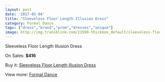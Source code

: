 ```yaml
---
layout: post
date: '2017-05-04'
title: "Sleeveless Floor Length Illusion Dress"
category: Formal Dance
tags: ["dress","brand","prom","dresses","unique"]
image: http://img.transblink.com/21509-thickbox_default/sleeveless-floor-length-illusion-dress.jpg
---
```

Sleeveless Floor Length Illusion Dress

On Sales: **$416**
<a href="https://www.transblink.com/en/formal-dance/6815-sleeveless-floor-length-illusion-dress.html"><amp-img layout="responsive" width="600" height="600" src="//img.transblink.com/21509-thickbox_default/sleeveless-floor-length-illusion-dress.jpg" alt="Sleeveless Floor Length Illusion Dress 0" /></a>
<a href="https://www.transblink.com/en/formal-dance/6815-sleeveless-floor-length-illusion-dress.html"><amp-img layout="responsive" width="600" height="600" src="//img.transblink.com/21512-thickbox_default/sleeveless-floor-length-illusion-dress.jpg" alt="Sleeveless Floor Length Illusion Dress 1" /></a>
<a href="https://www.transblink.com/en/formal-dance/6815-sleeveless-floor-length-illusion-dress.html"><amp-img layout="responsive" width="600" height="600" src="//img.transblink.com/21511-thickbox_default/sleeveless-floor-length-illusion-dress.jpg" alt="Sleeveless Floor Length Illusion Dress 2" /></a>
<a href="https://www.transblink.com/en/formal-dance/6815-sleeveless-floor-length-illusion-dress.html"><amp-img layout="responsive" width="600" height="600" src="//img.transblink.com/21510-thickbox_default/sleeveless-floor-length-illusion-dress.jpg" alt="Sleeveless Floor Length Illusion Dress 3" /></a>

Buy it: [Sleeveless Floor Length Illusion Dress](https://www.transblink.com/en/formal-dance/6815-sleeveless-floor-length-illusion-dress.html "Sleeveless Floor Length Illusion Dress")

View more: [Formal Dance](https://www.transblink.com/en/6-formal-dance "Formal Dance")